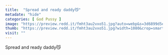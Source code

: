 ```yaml
---
title:  "Spread and ready daddy😼"
metadate: "hide"
categories: [ God Pussy ]
image: "https://preview.redd.it/fmht3au2vxo51.jpg?auto=webp&s=3d6899d5e355cc90a87d01dbd9252fc8b9691d7e"
thumb: "https://preview.redd.it/fmht3au2vxo51.jpg?width=1080&crop=smart&auto=webp&s=6f724509354420276686ae0382568c456d8698ea"
visit: ""
---
```

Spread and ready daddy😼
